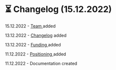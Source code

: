 # ⏳ Changelog (15.12.2022)

15.12.2022 - [Team ](introduction/team.md)added

13.12.2022 - [Changelog](changelog-15.12.2022.md) added

13.12.2022 - [Funding ](introduction/funding.md)added

11.12.2022 - [Positioning ](./)added

11.12.2022 - Documentation created
